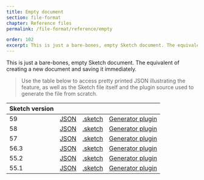 ```yaml
---
title: Empty document
section: file-format
chapter: Reference files
permalink: /file-format/reference/empty

order: 102
excerpt: This is just a bare-bones, empty Sketch document. The equivalent of creating a new document and saving it immediately.
---
```


This is just a bare-bones, empty Sketch document. The equivalent of creating a new document and saving it immediately.

> Use the table below to access pretty printed JSON illustrating the feature, as well as the Sketch file itself and the plugin source used to generate the file from scratch.

| Sketch version |  |  |  |
| --- | --- | --- | --- |
| 59 | [JSON](https://github.com/sketch-hq/SketchAPI/tree/develop/reference-files/59/empty/output) | [.sketch](https://github.com/sketch-hq/SketchAPI/tree/develop/reference-files/59/empty/output.sketch) | [Generator plugin](https://github.com/sketch-hq/SketchAPI/tree/develop/reference-files/plugin.sketchplugin/Contents/Sketch/empty.js) |
| 58 | [JSON](https://github.com/sketch-hq/SketchAPI/tree/develop/reference-files/58/empty/output) | [.sketch](https://github.com/sketch-hq/SketchAPI/tree/develop/reference-files/58/empty/output.sketch) | [Generator plugin](https://github.com/sketch-hq/SketchAPI/tree/develop/reference-files/plugin.sketchplugin/Contents/Sketch/empty.js) |
| 57 | [JSON](https://github.com/sketch-hq/SketchAPI/tree/develop/reference-files/57/empty/output) | [.sketch](https://github.com/sketch-hq/SketchAPI/tree/develop/reference-files/57/empty/output.sketch) | [Generator plugin](https://github.com/sketch-hq/SketchAPI/tree/develop/reference-files/plugin.sketchplugin/Contents/Sketch/empty.js) |
| 56.3 | [JSON](https://github.com/sketch-hq/SketchAPI/tree/develop/reference-files/56.3/empty/output) | [.sketch](https://github.com/sketch-hq/SketchAPI/tree/develop/reference-files/56.3/empty/output.sketch) | [Generator plugin](https://github.com/sketch-hq/SketchAPI/tree/develop/reference-files/plugin.sketchplugin/Contents/Sketch/empty.js) |
| 55.2 | [JSON](https://github.com/sketch-hq/SketchAPI/tree/develop/reference-files/55.2/empty/output) | [.sketch](https://github.com/sketch-hq/SketchAPI/tree/develop/reference-files/55.2/empty/output.sketch) | [Generator plugin](https://github.com/sketch-hq/SketchAPI/tree/develop/reference-files/plugin.sketchplugin/Contents/Sketch/empty.js) |
| 55.1 | [JSON](https://github.com/sketch-hq/SketchAPI/tree/develop/reference-files/55.1/empty/output) | [.sketch](https://github.com/sketch-hq/SketchAPI/tree/develop/reference-files/55.1/empty/output.sketch) | [Generator plugin](https://github.com/sketch-hq/SketchAPI/tree/develop/reference-files/plugin.sketchplugin/Contents/Sketch/empty.js) |
